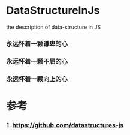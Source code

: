 # DataStructureInJs
the description of data-structure in JS

### 永远怀着一颗谦卑的心
### 永远怀着一颗不屈的心
### 永远怀着一颗向上的心


# 参考
### 1. https://github.com/datastructures-js